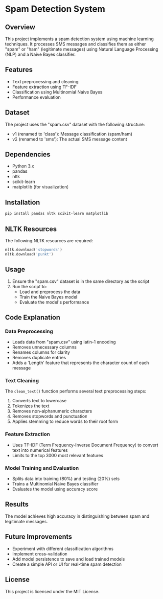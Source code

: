 # Spam Detection System

## Overview
This project implements a spam detection system using machine learning techniques. It processes SMS messages and classifies them as either "spam" or "ham" (legitimate messages) using Natural Language Processing (NLP) and a Naive Bayes classifier.

## Features
- Text preprocessing and cleaning
- Feature extraction using TF-IDF
- Classification using Multinomial Naive Bayes
- Performance evaluation

## Dataset
The project uses the "spam.csv" dataset with the following structure:
- v1 (renamed to 'class'): Message classification (spam/ham)
- v2 (renamed to 'sms'): The actual SMS message content

## Dependencies
- Python 3.x
- pandas
- nltk
- scikit-learn
- matplotlib (for visualization)

## Installation
```bash
pip install pandas nltk scikit-learn matplotlib
```

## NLTK Resources
The following NLTK resources are required:
```python
nltk.download('stopwords')
nltk.download('punkt')
```

## Usage
1. Ensure the "spam.csv" dataset is in the same directory as the script
2. Run the script to:
   - Load and preprocess the data
   - Train the Naive Bayes model
   - Evaluate the model's performance

## Code Explanation

### Data Preprocessing
- Loads data from "spam.csv" using latin-1 encoding
- Removes unnecessary columns
- Renames columns for clarity
- Removes duplicate entries
- Adds a 'Length' feature that represents the character count of each message

### Text Cleaning
The `clean_text()` function performs several text preprocessing steps:
1. Converts text to lowercase
2. Tokenizes the text
3. Removes non-alphanumeric characters
4. Removes stopwords and punctuation
5. Applies stemming to reduce words to their root form

### Feature Extraction
- Uses TF-IDF (Term Frequency-Inverse Document Frequency) to convert text into numerical features
- Limits to the top 3000 most relevant features

### Model Training and Evaluation
- Splits data into training (80%) and testing (20%) sets
- Trains a Multinomial Naive Bayes classifier
- Evaluates the model using accuracy score

## Results
The model achieves high accuracy in distinguishing between spam and legitimate messages.

## Future Improvements
- Experiment with different classification algorithms
- Implement cross-validation
- Add model persistence to save and load trained models
- Create a simple API or UI for real-time spam detection

## License
This project is licensed under the MIT License.

